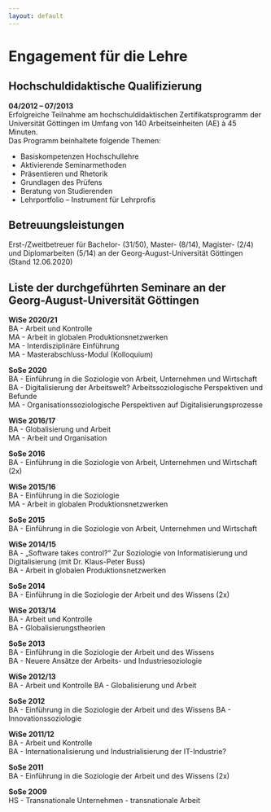 ```yaml
---
layout: default
---
```


# Engagement für die Lehre

## Hochschuldidaktische Qualifizierung

**04/2012 – 07/2013**  
Erfolgreiche Teilnahme am hochschuldidaktischen Zertifikatsprogramm
der Universität Göttingen im Umfang von 140 Arbeitseinheiten (AE) à
45 Minuten.  
Das Programm beinhaltete folgende Themen:
* Basiskompetenzen Hochschullehre
* Aktivierende Seminarmethoden
* Präsentieren und Rhetorik
* Grundlagen des Prüfens
* Beratung von Studierenden
* Lehrportfolio – Instrument für Lehrprofis

## Betreuungsleistungen
Erst-/Zweitbetreuer für Bachelor- (31/50), Master- (8/14), Magister- (2/4) und Diplomarbeiten (5/14) an
der Georg-August-Universität Göttingen (Stand 12.06.2020)

## Liste der durchgeführten Seminare an der Georg-August-Universität Göttingen

**WiSe 2020/21**    
BA	- Arbeit und Kontrolle  
MA	- Arbeit in globalen Produktionsnetzwerken  
MA 	- Interdisziplinäre Einführung  
MA	- Masterabschluss-Modul (Kolloquium)  

**SoSe 2020**  
BA	- Einführung in die Soziologie von Arbeit, Unternehmen und Wirtschaft  
BA	- Digitalisierung der Arbeitswelt? Arbeitssoziologische Perspektiven und Befunde  
MA	- Organisationssoziologische Perspektiven auf Digitalisierungsprozesse  

**WiSe 2016/17**  
BA	- Globalisierung und Arbeit  
MA	- Arbeit und Organisation  

**SoSe 2016**  
BA	- Einführung in die Soziologie von Arbeit, Unternehmen und Wirtschaft (2x)  

**WiSe 2015/16**  
BA	- Einführung in die Soziologie  
MA	- Arbeit in globalen Produktionsnetzwerken  

**SoSe 2015**  
BA	- Einführung in die Soziologie von Arbeit, Unternehmen und Wirtschaft  

**WiSe 2014/15**  
BA	- „Software takes control?“ Zur Soziologie von Informatisierung und Digitalisierung (mit Dr. Klaus-Peter Buss)  
BA	- Arbeit in globalen Produktionsnetzwerken  

**SoSe 2014**  
BA	- Einführung in die Soziologie der Arbeit und des Wissens (2x)  

**WiSe 2013/14**  
BA	- Arbeit und Kontrolle  
BA	- Globalisierungstheorien  

**SoSe 2013**  
BA	- Einführung in die Soziologie der Arbeit und des Wissens  
BA	- Neuere Ansätze der Arbeits- und Industriesoziologie  

**WiSe 2012/13**  
BA	- Arbeit und Kontrolle
BA	- Globalisierung und Arbeit

**SoSe 2012**  
BA	- Einführung in die Soziologie der Arbeit und des Wissens
BA	- Innovationssoziologie

**WiSe 2011/12**  
BA	- Arbeit und Kontrolle  
BA	- Internationalisierung und Industrialisierung der IT-Industrie?  

**SoSe 2011**  
BA	- Einführung in die Soziologie der Arbeit und des Wissens (2x)  

**SoSe 2009**  
HS	- Transnationale Unternehmen - transnationale Arbeit  
